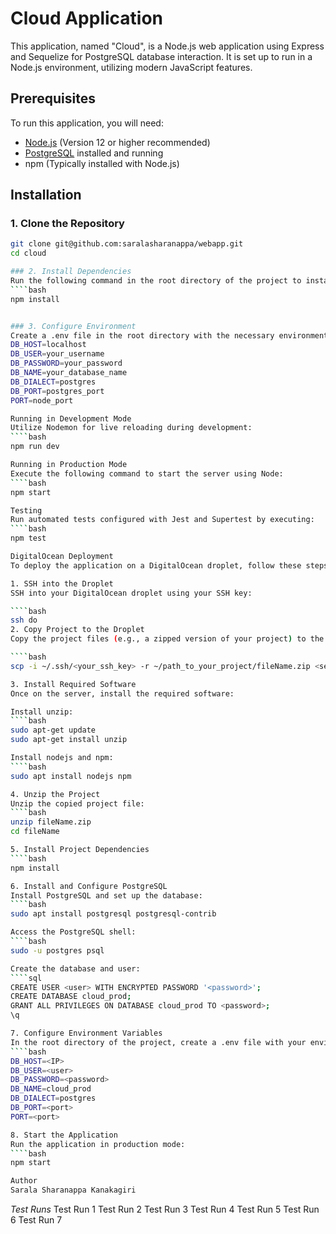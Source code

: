 # Cloud Application

This application, named "Cloud", is a Node.js web application using Express and Sequelize for PostgreSQL database interaction. It is set up to run in a Node.js environment, utilizing modern JavaScript features.

## Prerequisites

To run this application, you will need:

- [Node.js](https://nodejs.org/) (Version 12 or higher recommended)
- [PostgreSQL](https://www.postgresql.org/download/) installed and running
- npm (Typically installed with Node.js)

## Installation

### 1. Clone the Repository

`````bash
git clone git@github.com:saralasharanappa/webapp.git
cd cloud

### 2. Install Dependencies
Run the following command in the root directory of the project to install the required npm packages:
````bash
npm install


### 3. Configure Environment
Create a .env file in the root directory with the necessary environment variables:
DB_HOST=localhost
DB_USER=your_username
DB_PASSWORD=your_password
DB_NAME=your_database_name
DB_DIALECT=postgres
DB_PORT=postgres_port
PORT=node_port

Running in Development Mode
Utilize Nodemon for live reloading during development:
````bash
npm run dev

Running in Production Mode
Execute the following command to start the server using Node:
````bash
npm start

Testing
Run automated tests configured with Jest and Supertest by executing:
````bash
npm test

DigitalOcean Deployment
To deploy the application on a DigitalOcean droplet, follow these steps:

1. SSH into the Droplet
SSH into your DigitalOcean droplet using your SSH key:

````bash
ssh do
2. Copy Project to the Droplet
Copy the project files (e.g., a zipped version of your project) to the server:

````bash
scp -i ~/.ssh/<your_ssh_key> -r ~/path_to_your_project/fileName.zip <server_alias>:/root/<destination_directory>

3. Install Required Software
Once on the server, install the required software:

Install unzip:
````bash
sudo apt-get update
sudo apt-get install unzip

Install nodejs and npm:
````bash
sudo apt install nodejs npm

4. Unzip the Project
Unzip the copied project file:
````bash
unzip fileName.zip
cd fileName

5. Install Project Dependencies
````bash
npm install

6. Install and Configure PostgreSQL
Install PostgreSQL and set up the database:
````bash
sudo apt install postgresql postgresql-contrib

Access the PostgreSQL shell:
````bash
sudo -u postgres psql

Create the database and user:
````sql
CREATE USER <user> WITH ENCRYPTED PASSWORD '<password>';
CREATE DATABASE cloud_prod;
GRANT ALL PRIVILEGES ON DATABASE cloud_prod TO <password>;
\q

7. Configure Environment Variables
In the root directory of the project, create a .env file with your environment variables:
````bash
DB_HOST=<IP>
DB_USER=<user>
DB_PASSWORD=<password>
DB_NAME=cloud_prod
DB_DIALECT=postgres
DB_PORT=<port>
PORT=<port>

8. Start the Application
Run the application in production mode:
````bash
npm start

Author
Sarala Sharanappa Kanakagiri
`````

*Test Runs*
Test Run 1
Test Run 2
Test Run 3
Test Run 4
Test Run 5
Test Run 6
Test Run 7